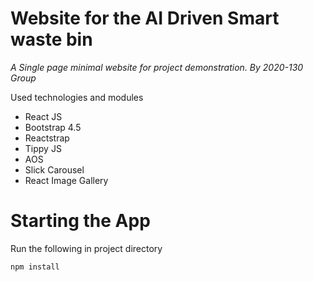 # Website for the AI Driven Smart waste bin

*A Single page minimal website for project demonstration.*
*By 2020-130 Group*

Used technologies and modules
* React JS
* Bootstrap 4.5
* Reactstrap
* Tippy JS
* AOS
* Slick Carousel
* React Image Gallery

# Starting the App

Run the following in project directory
```bash
npm install
```